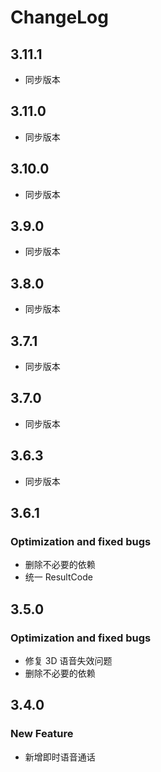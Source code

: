 # ChangeLog

## 3.11.1

- 同步版本

## 3.11.0

- 同步版本

## 3.10.0

- 同步版本

## 3.9.0

- 同步版本

## 3.8.0

- 同步版本

## 3.7.1

- 同步版本

## 3.7.0

- 同步版本

## 3.6.3

- 同步版本

## 3.6.1

### Optimization and fixed bugs
- 删除不必要的依赖
- 统一 ResultCode

## 3.5.0

### Optimization and fixed bugs

- 修复 3D 语音失效问题
- 删除不必要的依赖

## 3.4.0

### New Feature

- 新增即时语音通话